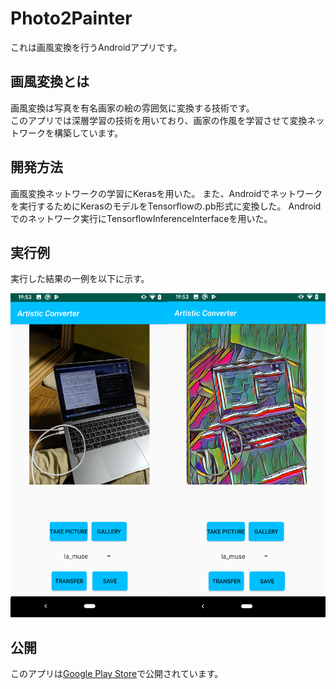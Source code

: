 # Photo2Painter
これは画風変換を行うAndroidアプリです。

## 画風変換とは
画風変換は写真を有名画家の絵の雰囲気に変換する技術です。  
このアプリでは深層学習の技術を用いており、画家の作風を学習させて変換ネットワークを構築しています。

## 開発方法
画風変換ネットワークの学習にKerasを用いた。
また、Androidでネットワークを実行するためにKerasのモデルをTensorflowの.pb形式に変換した。
Androidでのネットワーク実行にTensorflowInferenceInterfaceを用いた。

## 実行例
実行した結果の一例を以下に示す。

![result](http://github.com/appleyuta/Photo2Painter/blob/master/exec_screen.png)

## 公開
このアプリは[Google Play Store](https://play.google.com/store/apps/details?id=com.yutakobayashi.artisticconverter&hl=ja)で公開されています。